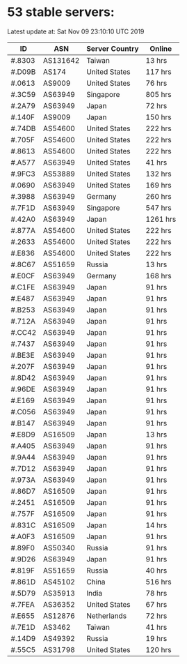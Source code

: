 # 53 stable servers:

Latest update at: Sat Nov 09 23:10:10 UTC 2019

| ID | ASN | Server Country | Online |
| -- | --- | -------------- | ------ |
| #.8303 | AS131642 | Taiwan | 13 hrs |
| #.D09B | AS174 | United States | 117 hrs |
| #.0613 | AS9009 | United States | 76 hrs |
| #.3C59 | AS63949 | Singapore | 805 hrs |
| #.2A79 | AS63949 | Japan | 72 hrs |
| #.140F | AS9009 | Japan | 150 hrs |
| #.74DB | AS54600 | United States | 222 hrs |
| #.705F | AS54600 | United States | 222 hrs |
| #.8613 | AS54600 | United States | 222 hrs |
| #.A577 | AS63949 | United States | 41 hrs |
| #.9FC3 | AS53889 | United States | 132 hrs |
| #.0690 | AS63949 | United States | 169 hrs |
| #.3988 | AS63949 | Germany | 260 hrs |
| #.7F1D | AS63949 | Singapore | 547 hrs |
| #.42A0 | AS63949 | Japan | 1261 hrs |
| #.877A | AS54600 | United States | 222 hrs |
| #.2633 | AS54600 | United States | 222 hrs |
| #.E836 | AS54600 | United States | 222 hrs |
| #.8C67 | AS51659 | Russia | 13 hrs |
| #.E0CF | AS63949 | Germany | 168 hrs |
| #.C1FE | AS63949 | Japan | 91 hrs |
| #.E487 | AS63949 | Japan | 91 hrs |
| #.B253 | AS63949 | Japan | 91 hrs |
| #.712A | AS63949 | Japan | 91 hrs |
| #.CC42 | AS63949 | Japan | 91 hrs |
| #.7437 | AS63949 | Japan | 91 hrs |
| #.BE3E | AS63949 | Japan | 91 hrs |
| #.207F | AS63949 | Japan | 91 hrs |
| #.8D42 | AS63949 | Japan | 91 hrs |
| #.96DE | AS63949 | Japan | 91 hrs |
| #.E169 | AS63949 | Japan | 91 hrs |
| #.C056 | AS63949 | Japan | 91 hrs |
| #.B147 | AS63949 | Japan | 91 hrs |
| #.E8D9 | AS16509 | Japan | 13 hrs |
| #.A405 | AS63949 | Japan | 91 hrs |
| #.9A44 | AS63949 | Japan | 91 hrs |
| #.7D12 | AS63949 | Japan | 91 hrs |
| #.973A | AS63949 | Japan | 91 hrs |
| #.86D7 | AS16509 | Japan | 91 hrs |
| #.2451 | AS16509 | Japan | 91 hrs |
| #.757F | AS16509 | Japan | 91 hrs |
| #.831C | AS16509 | Japan | 14 hrs |
| #.A0F3 | AS16509 | Japan | 91 hrs |
| #.89F0 | AS50340 | Russia | 91 hrs |
| #.9D26 | AS63949 | Japan | 91 hrs |
| #.819F | AS51659 | Russia | 40 hrs |
| #.861D | AS45102 | China | 516 hrs |
| #.5D79 | AS35913 | India | 78 hrs |
| #.7FEA | AS36352 | United States | 67 hrs |
| #.E655 | AS12876 | Netherlands | 72 hrs |
| #.7E1D | AS3462 | Taiwan | 41 hrs |
| #.14D9 | AS49392 | Russia | 19 hrs |
| #.55C5 | AS31798 | United States | 120 hrs |

